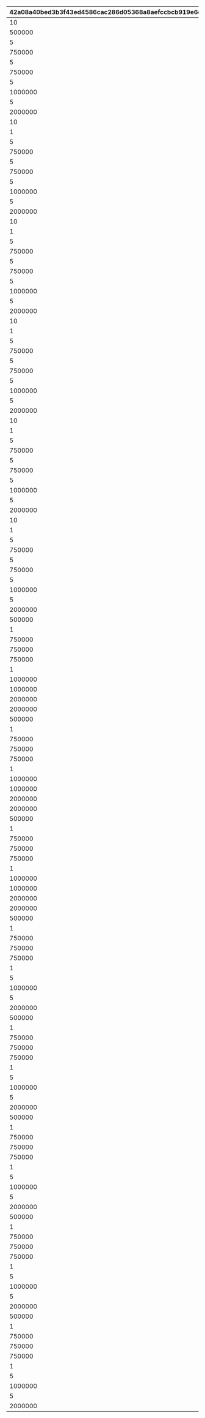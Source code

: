 |42a08a40bed3b3f43ed4586cac286d05368a8aefccbcb919e6e056491d177252|1493e0e9665963c119d7f40f194fb5eb6e0a7606b978c45b62907998bccaa77a|018af5b4242967a0675ec1cb10aa2b833425a46bc2e05a079abb9078dae30b9c|0c63aa07fb7d1811ec5a9f342c05c917f472ef12fbebbe8bff89487c9708c964|b281cbafb924166fcfb89579b5eb506b9a26d8e492c28f088f25727f6506c81b|8f525411748507372458ecf2543b3e02dbb7a0e761d0785a5b0cf3acd1f427b0|ee7e9d7297999485497659489a997cbe28b6285b50f38a60e066c2e7b04f8f9a|c6a93a50c02b3fab093dcfd19ed30e79083705727b3ce420d9e91ee46b23a8af|48cf059021186d33990730a0b653f17170e0eddf30ccb21e4ac3fb78218039f5|c9a629b430815da2508197d8f4487184a8e152da7a573e9f2b5cb143b79dabdf|575380353834c418631159b6069357937e59083389dec4a148a0e1db2b530da2|890d64d053af07e4fe7c1ebd384bd6ec80da785e02a8ef68ccaf10886a602d05|7986b66adea872852cc09a50e08bcfd2531e4605380dbb1f89281dc800a05d8f|e9410d6de9382b5f3c8e594aa01e4627b15edcacbc8dda2fad77f12771957e41|312e41e2f29d6518c4173785e10ebec1d732937def9447ab31700e1bc855cb74|f7b8195b77263b3c9f7c868b17964ae2f2691c6ce6cbd4017014fc9960c43fe3|af2531f1d035a6ee7c0ef02d1b461866b9b742768eddb246ace083b2b6c4917d|c2d8eb89c03f3d5b7cf014b6b36fc7676f37a8d1c25144a145576c0ce96c42ae|8e57d7ddfc1a258c15d827ff43a8a1d01f3dda07bd9be718d78c54d226cf8bea|
| --- | --- | --- | --- | --- | --- | --- | --- | --- | --- | --- | --- | --- | --- | --- | --- | --- | --- | --- |
|10|2|4|2|140000|140001|90008|5|1|1|12|32001|2|1|4|94002|90005|500000|500|
|500000|8|2|1|140001|25001|91002|10|1|1|0|32001|12|2|4|0|94002|0|200|
|5|2|4|2|140000|140001|90008|15|1|2|12|32001|2|1|4|94002|90005|750000|500|
|750000|8|2|1|140001|25001|91002|20|1|2|0|32001|12|2|4|0|94002|0|300|
|5|2|4|2|140000|140001|90008|25|1|2|12|32001|2|1|4|94002|90005|750000|500|
|750000|8|2|1|140001|25001|91002|30|1|3|0|32001|12|2|4|0|94002|0|500|
|5|2|4|2|140000|140001|90008|35|1|3|12|32001|2|1|4|94002|90005|1000000|750|
|1000000|2|2|1|140001|25001|90008|40|1|4|0|32001|12|2|4|0|94002|0|1000|
|5|2|4|2|140000|140001|90008|45|1|4|12|32001|2|1|4|94002|90005|2000000|1250|
|2000000|2|2|1|140001|25001|90008|50|1|4|0|32001|12|2|4|0|94002|0|1500|
|10|2|4|2|140000|140001|90008|5|1|1|12|32002|2|1|4|94002|90005|500000|500|
|1|8|4|2|21951|140001|91002|10|1|1|12|32002|2|1|2|94002|25001|500000|200|
|5|2|4|2|140000|140001|90008|15|1|2|12|32002|2|1|4|94002|90005|750000|700|
|750000|8|2|1|140001|25001|91002|20|1|2|0|32002|12|2|4|0|94002|0|300|
|5|2|4|2|140000|140001|90008|25|1|2|12|32002|2|1|4|94002|90005|750000|700|
|750000|8|2|1|140001|25001|91002|30|1|3|0|32002|12|2|4|0|94002|0|500|
|5|2|4|2|140000|140001|90008|35|1|3|12|32002|2|1|4|94002|90005|1000000|1000|
|1000000|2|2|1|140001|25001|90008|40|1|4|0|32002|12|2|4|0|94002|0|1000|
|5|2|4|2|140000|140001|90008|45|1|4|12|32002|2|1|4|94002|90005|2000000|1250|
|2000000|2|2|1|140001|25001|90008|50|1|4|0|32002|12|2|4|0|94002|0|1500|
|10|2|4|2|140000|140001|90008|5|1|1|12|32003|2|1|4|94002|90005|500000|500|
|1|8|4|2|21951|140001|91002|10|1|1|12|32003|2|1|2|94002|25001|500000|200|
|5|2|4|2|140000|140001|90008|15|1|2|12|32003|2|1|4|94002|90005|750000|700|
|750000|8|2|1|140001|25001|91002|20|1|2|0|32003|12|2|4|0|94002|0|300|
|5|2|4|2|140000|140001|90008|25|1|2|12|32003|2|1|4|94002|90005|750000|700|
|750000|8|2|1|140001|25001|91002|30|1|3|0|32003|12|2|4|0|94002|0|500|
|5|2|4|2|140000|140001|90008|35|1|3|12|32003|2|1|4|94002|90005|1000000|1000|
|1000000|2|2|1|140001|25001|90008|40|1|4|0|32003|12|2|4|0|94002|0|1000|
|5|2|4|2|140000|140001|90008|45|1|4|12|32003|2|1|4|94002|90005|2000000|1250|
|2000000|2|2|1|140001|25001|90008|50|1|4|0|32003|12|2|4|0|94002|0|1500|
|10|2|4|2|140000|140001|90008|5|1|1|12|32004|2|1|4|94002|90005|500000|500|
|1|8|4|2|21951|140001|91002|10|1|1|12|32004|2|1|2|94002|25001|500000|200|
|5|2|4|2|140000|140001|90008|15|1|2|12|32004|2|1|4|94002|90005|750000|700|
|750000|8|2|1|140001|25001|91002|20|1|2|0|32004|12|2|4|0|94002|0|300|
|5|2|4|2|140000|140001|90008|25|1|2|12|32004|2|1|4|94002|90005|750000|700|
|750000|8|2|1|140001|25001|91002|30|1|3|0|32004|12|2|4|0|94002|0|500|
|5|2|4|2|140000|140001|90008|35|1|3|12|32004|2|1|4|94002|90005|1000000|1000|
|1000000|2|2|1|140001|25001|90008|40|1|4|0|32004|12|2|4|0|94002|0|1000|
|5|2|4|2|140000|140001|90008|45|1|4|12|32004|2|1|4|94002|90005|2000000|1250|
|2000000|2|2|1|140001|25001|90008|50|1|4|0|32004|12|2|4|0|94002|0|1500|
|10|2|4|2|140000|140001|90008|5|1|1|12|32005|2|1|4|94002|90005|500000|500|
|1|8|4|2|21951|140001|91002|10|1|1|12|32005|2|1|2|94002|25001|500000|200|
|5|2|4|2|140000|140001|90008|15|1|2|12|32005|2|1|4|94002|90005|750000|700|
|750000|8|2|1|140001|25001|91002|20|1|2|0|32005|12|2|4|0|94002|0|300|
|5|2|4|2|140000|140001|90008|25|1|2|12|32005|2|1|4|94002|90005|750000|700|
|750000|8|2|1|140001|25001|91002|30|1|3|0|32005|12|2|4|0|94002|0|500|
|5|2|4|2|140000|140001|90008|35|1|3|12|32005|2|1|4|94002|90005|1000000|1000|
|1000000|2|2|1|140001|25001|90008|40|1|4|0|32005|12|2|4|0|94002|0|1000|
|5|2|4|2|140000|140001|90008|45|1|4|12|32005|2|1|4|94002|90005|2000000|1250|
|2000000|2|2|1|140001|25001|90008|50|1|4|0|32005|12|2|4|0|94002|0|1500|
|10|2|4|2|140000|140001|90008|5|1|1|12|32006|2|1|4|94002|90005|500000|500|
|1|8|4|2|21951|140001|91002|10|1|1|12|32006|2|1|2|94002|25001|500000|200|
|5|2|4|2|140000|140001|90008|15|1|2|12|32006|2|1|4|94002|90005|750000|700|
|750000|8|2|1|140001|25001|91002|20|1|2|0|32006|12|2|4|0|94002|0|300|
|5|2|4|2|140000|140001|90008|25|1|2|12|32006|2|1|4|94002|90005|750000|700|
|750000|8|2|1|140001|25001|91002|30|1|3|0|32006|12|2|4|0|94002|0|500|
|5|2|4|2|140000|140001|90008|35|1|3|12|32006|2|1|4|94002|90005|1000000|1000|
|1000000|2|2|1|140001|25001|90008|40|1|4|0|32006|12|2|4|0|94002|0|1000|
|5|2|4|2|140000|140001|90008|45|1|4|12|32006|2|1|4|94002|90005|2000000|1250|
|2000000|2|2|1|140001|25001|90008|50|1|4|0|32006|12|2|4|0|94002|0|1500|
|500000|2|2|10|140001|90005|90008|5|1|1|0|32007|12|15|4|0|94002|0|500|
|1|8|4|5|21951|140001|91002|10|1|1|12|32007|2|1|2|94002|25001|500000|100|
|750000|2|2|5|140001|90005|90008|15|1|2|0|32007|12|15|4|0|94002|0|1000|
|750000|8|2|1|140001|25001|91002|20|1|2|0|32007|12|5|4|0|94002|0|150|
|750000|2|2|5|140001|90005|90008|25|1|2|0|32007|12|15|4|0|94002|0|1500|
|1|8|4|5|90008|140001|91002|30|1|3|12|32007|2|3000|2|94002|25001|750000|250|
|1000000|2|2|5|140001|90005|90008|35|1|3|0|32007|12|15|4|0|94002|0|3500|
|1000000|2|2|1|140001|25001|90008|40|1|4|0|32007|12|5|4|0|94002|0|4000|
|2000000|2|2|5|140001|90005|90008|45|1|4|0|32007|12|15|4|0|94002|0|4500|
|2000000|2|2|1|140001|25001|90008|50|1|4|0|32007|12|5|4|0|94002|0|5000|
|500000|2|2|10|140001|90005|90008|5|1|1|0|32008|12|15|4|0|94002|0|500|
|1|8|4|5|21951|140001|91002|10|1|1|12|32008|2|1|2|94002|25001|500000|100|
|750000|2|2|5|140001|90005|90008|15|1|2|0|32008|12|15|4|0|94002|0|1000|
|750000|8|2|1|140001|25001|91002|20|1|2|0|32008|12|5|4|0|94002|0|150|
|750000|2|2|5|140001|90005|90008|25|1|2|0|32008|12|15|4|0|94002|0|1500|
|1|8|4|5|90008|140001|91002|30|1|3|12|32008|2|3000|2|94002|25001|750000|250|
|1000000|2|2|5|140001|90005|90008|35|1|3|0|32008|12|15|4|0|94002|0|3500|
|1000000|2|2|1|140001|25001|90008|40|1|4|0|32008|12|5|4|0|94002|0|4000|
|2000000|2|2|5|140001|90005|90008|45|1|4|0|32008|12|15|4|0|94002|0|4500|
|2000000|2|2|1|140001|25001|90008|50|1|4|0|32008|12|5|4|0|94002|0|5000|
|500000|2|2|10|140001|90005|90008|5|1|1|0|32009|12|15|4|0|94002|0|500|
|1|8|4|5|21951|140001|91002|10|1|1|12|32009|2|1|2|94002|25001|500000|100|
|750000|2|2|5|140001|90005|90008|15|1|2|0|32009|12|15|4|0|94002|0|1000|
|750000|8|2|1|140001|25001|91002|20|1|2|0|32009|12|5|4|0|94002|0|150|
|750000|2|2|5|140001|90005|90008|25|1|2|0|32009|12|15|4|0|94002|0|1500|
|1|8|4|5|90008|140001|91002|30|1|3|12|32009|2|3000|2|94002|25001|750000|250|
|1000000|2|2|5|140001|90005|90008|35|1|3|0|32009|12|15|4|0|94002|0|3500|
|1000000|2|2|1|140001|25001|90008|40|1|4|0|32009|12|5|4|0|94002|0|4000|
|2000000|2|2|5|140001|90005|90008|45|1|4|0|32009|12|15|4|0|94002|0|4500|
|2000000|2|2|1|140001|25001|90008|50|1|4|0|32009|12|5|4|0|94002|0|5000|
|500000|2|2|10|140001|90005|90008|5|1|1|0|32010|12|15|4|0|94002|0|500|
|1|8|4|5|21951|140001|91002|10|1|1|12|32010|2|1|2|94002|25001|500000|100|
|750000|2|2|5|140001|90005|90008|15|1|2|0|32010|12|15|4|0|94002|0|1000|
|750000|8|2|1|140001|25001|91002|20|1|2|0|32010|12|5|4|0|94002|0|150|
|750000|2|2|5|140001|90005|90008|25|1|2|0|32010|12|15|4|0|94002|0|1500|
|1|8|4|5|90008|140001|91002|30|1|3|12|32010|2|3000|2|94002|25001|750000|250|
|5|18|4|15|90008|140001|4101401|35|1|3|12|32010|2|3500|2|94002|90005|1000000|1|
|1000000|2|2|1|140001|25001|90008|40|1|4|0|32010|12|5|4|0|94002|0|4000|
|5|18|4|15|90008|140001|4109401|45|1|4|12|32010|2|4500|2|94002|90005|2000000|1|
|2000000|2|2|1|140001|25001|90008|50|1|4|0|32010|12|5|4|0|94002|0|5000|
|500000|2|2|10|140001|90005|90008|5|1|1|0|32011|12|15|4|0|94002|0|500|
|1|8|4|5|21951|140001|91002|10|1|1|12|32011|2|1|2|94002|25001|500000|100|
|750000|2|2|5|140001|90005|90008|15|1|2|0|32011|12|15|4|0|94002|0|1000|
|750000|8|2|1|140001|25001|91002|20|1|2|0|32011|12|5|4|0|94002|0|150|
|750000|2|2|5|140001|90005|90008|25|1|2|0|32011|12|15|4|0|94002|0|1500|
|1|8|4|5|90008|140001|91002|30|1|3|12|32011|2|3000|2|94002|25001|750000|250|
|5|18|4|15|90008|140001|4301401|35|1|3|12|32011|2|3500|2|94002|90005|1000000|1|
|1000000|2|2|1|140001|25001|90008|40|1|4|0|32011|12|5|4|0|94002|0|4000|
|5|18|4|15|90008|140001|4303401|45|1|4|12|32011|2|4500|2|94002|90005|2000000|1|
|2000000|2|2|1|140001|25001|90008|50|1|4|0|32011|12|5|4|0|94002|0|5000|
|500000|2|2|10|140001|90005|90008|5|1|1|0|32012|12|15|4|0|94002|0|500|
|1|8|4|5|21951|140001|91002|10|1|1|12|32012|2|1|2|94002|25001|500000|100|
|750000|2|2|5|140001|90005|90008|15|1|2|0|32012|12|15|4|0|94002|0|1000|
|750000|8|2|1|140001|25001|91002|20|1|2|0|32012|12|5|4|0|94002|0|150|
|750000|2|2|5|140001|90005|90008|25|1|2|0|32012|12|15|4|0|94002|0|1500|
|1|8|4|5|90008|140001|91002|30|1|3|12|32012|2|3000|2|94002|25001|750000|250|
|5|18|4|15|90008|140001|4201401|35|1|3|12|32012|2|3500|2|94002|90005|1000000|1|
|1000000|2|2|1|140001|25001|90008|40|1|4|0|32012|12|5|4|0|94002|0|4000|
|5|18|4|15|90008|140001|4204401|45|1|4|12|32012|2|4500|2|94002|90005|2000000|1|
|2000000|2|2|1|140001|25001|90008|50|1|4|0|32012|12|5|4|0|94002|0|5000|
|500000|2|2|10|140001|90005|90008|5|1|1|0|32013|12|15|4|0|94002|0|500|
|1|8|4|5|21951|140001|91002|10|1|1|12|32013|2|1|2|94002|25001|500000|100|
|750000|2|2|5|140001|90005|90008|15|1|2|0|32013|12|15|4|0|94002|0|1000|
|750000|8|2|1|140001|25001|91002|20|1|2|0|32013|12|5|4|0|94002|0|150|
|750000|2|2|5|140001|90005|90008|25|1|2|0|32013|12|15|4|0|94002|0|1500|
|1|8|4|5|90008|140001|91002|30|1|3|12|32013|2|3000|2|94002|25001|750000|250|
|5|18|4|15|90008|140001|4110401|35|1|3|12|32013|2|3500|2|94002|90005|1000000|1|
|1000000|2|2|1|140001|25001|90008|40|1|4|0|32013|12|5|4|0|94002|0|4000|
|5|18|4|15|90008|140001|4102401|45|1|4|12|32013|2|4500|2|94002|90005|2000000|1|
|2000000|2|2|1|140001|25001|90008|50|1|4|0|32013|12|5|4|0|94002|0|5000|
|500000|2|2|10|140001|90005|90008|5|1|1|0|32014|12|15|4|0|94002|0|500|
|1|8|4|5|21951|140001|91002|10|1|1|12|32014|2|1|2|94002|25001|500000|100|
|750000|2|2|5|140001|90005|90008|15|1|2|0|32014|12|15|4|0|94002|0|1000|
|750000|8|2|1|140001|25001|91002|20|1|2|0|32014|12|5|4|0|94002|0|150|
|750000|2|2|5|140001|90005|90008|25|1|2|0|32014|12|15|4|0|94002|0|1500|
|1|8|4|5|90008|140001|91002|30|1|3|12|32014|2|3000|2|94002|25001|750000|250|
|5|18|4|15|90008|140001|4203401|35|1|3|12|32014|2|3500|2|94002|90005|1000000|1|
|1000000|2|2|1|140001|25001|90008|40|1|4|0|32014|12|5|4|0|94002|0|4000|
|5|18|4|15|90008|140001|4202401|45|1|4|12|32014|2|4500|2|94002|90005|2000000|1|
|2000000|2|2|1|140001|25001|90008|50|1|4|0|32014|12|5|4|0|94002|0|5000|
